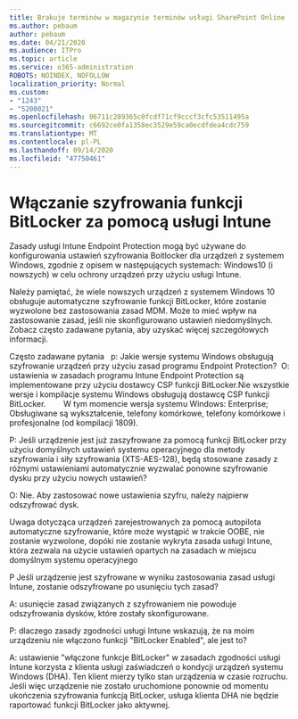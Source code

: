 ```yaml
---
title: Brakuje terminów w magazynie terminów usługi SharePoint Online
ms.author: pebaum
author: pebaum
ms.date: 04/21/2020
ms.audience: ITPro
ms.topic: article
ms.service: o365-administration
ROBOTS: NOINDEX, NOFOLLOW
localization_priority: Normal
ms.custom:
- "1243"
- "5200021"
ms.openlocfilehash: 06711c289365c0fcdf71cf9cccf3cfc53511495a
ms.sourcegitcommit: c6692ce0fa1358ec3529e59ca0ecdfdea4cdc759
ms.translationtype: MT
ms.contentlocale: pl-PL
ms.lasthandoff: 09/14/2020
ms.locfileid: "47750461"
---
```

# <a name="enabling-bitlocker-encryption-with-intune"></a>Włączanie szyfrowania funkcji BitLocker za pomocą usługi Intune

Zasady usługi Intune Endpoint Protection mogą być używane do konfigurowania ustawień szyfrowania Boitlocker dla urządzeń z systemem Windows, zgodnie z opisem w następujących systemach: Windows10 (i nowszych) w celu ochrony urządzeń przy użyciu usługi Intune.

Należy pamiętać, że wiele nowszych urządzeń z systemem Windows 10 obsługuje automatyczne szyfrowanie funkcji BitLocker, które zostanie wyzwolone bez zastosowania zasad MDM. Może to mieć wpływ na zastosowanie zasad, jeśli nie skonfigurowano ustawień niedomyślnych. Zobacz często zadawane pytania, aby uzyskać więcej szczegółowych informacji.


Często zadawane pytania   p: Jakie wersje systemu Windows obsługują szyfrowanie urządzeń przy użyciu zasad programu Endpoint Protection?
 O: ustawienia w zasadach programu Intune Endpoint Protection są implementowane przy użyciu dostawcy CSP funkcji BitLocker.Nie wszystkie wersje i kompilacje systemu Windows obsługują dostawcę CSP funkcji BitLocker. 
      W tym momencie wersja systemu Windows: Enterprise; Obsługiwane są wykształcenie, telefony komórkowe, telefony komórkowe i profesjonalne (od kompilacji 1809).




P: Jeśli urządzenie jest już zaszyfrowane za pomocą funkcji BitLocker przy użyciu domyślnych ustawień systemu operacyjnego dla metody szyfrowania i siły szyfrowania (XTS-AES-128), będą stosowane zasady z różnymi ustawieniami automatycznie wyzwalać ponowne szyfrowanie dysku przy użyciu nowych ustawień?

O: Nie. Aby zastosować nowe ustawienia szyfru, należy najpierw odszyfrować dysk.

Uwaga dotycząca urządzeń zarejestrowanych za pomocą autopilota automatyczne szyfrowanie, które może wystąpić w trakcie OOBE, nie zostanie wyzwolone, dopóki nie zostanie wykryta zasada usługi Intune, która zezwala na użycie ustawień opartych na zasadach w miejscu domyślnym systemu operacyjnego




P Jeśli urządzenie jest szyfrowane w wyniku zastosowania zasad usługi Intune, zostanie odszyfrowane po usunięciu tych zasad?

A: usunięcie zasad związanych z szyfrowaniem nie powoduje odszyfrowania dysków, które zostały skonfigurowane.




P: dlaczego zasady zgodności usługi Intune wskazują, że na moim urządzeniu nie włączono funkcji "BitLocker Enabled", ale jest to?

A: ustawienie "włączone funkcje BitLocker" w zasadach zgodności usługi Intune korzysta z klienta usługi zaświadczeń o kondycji urządzeń systemu Windows (DHA). Ten klient mierzy tylko stan urządzenia w czasie rozruchu. Jeśli więc urządzenie nie zostało uruchomione ponownie od momentu ukończenia szyfrowania funkcją BitLocker, usługa klienta DHA nie będzie raportować funkcji BitLocker jako aktywnej.